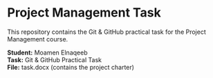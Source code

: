 # Project Management Task

This repository contains the Git & GitHub practical task for the Project Management course.

**Student:** Moamen Elnaqeeb  
**Task:** Git & GitHub Practical Task  
**File:** task.docx (contains the project charter)

